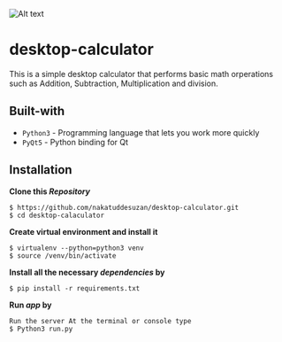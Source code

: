 ![Alt text](https://user-images.githubusercontent.com/39129473/67823379-d0649c80-fa90-11e9-9998-a7037e5cd0a8.png?raw=true "My Calculator")

# desktop-calculator
This is a simple desktop calculator that performs basic math orperations such as Addition, Subtraction, Multiplication and division.

## Built-with

- `Python3` - Programming language that lets you work more quickly
- `PyQt5` -  Python binding for Qt

## Installation
**Clone this _Repository_**
```
$ https://github.com/nakatuddesuzan/desktop-calculator.git
$ cd desktop-calaculator
```

**Create virtual environment and install it**
```
$ virtualenv --python=python3 venv
$ source /venv/bin/activate
```

**Install all the necessary _dependencies_ by**
```
$ pip install -r requirements.txt
```

**Run _app_ by**

```
Run the server At the terminal or console type
$ Python3 run.py
```
